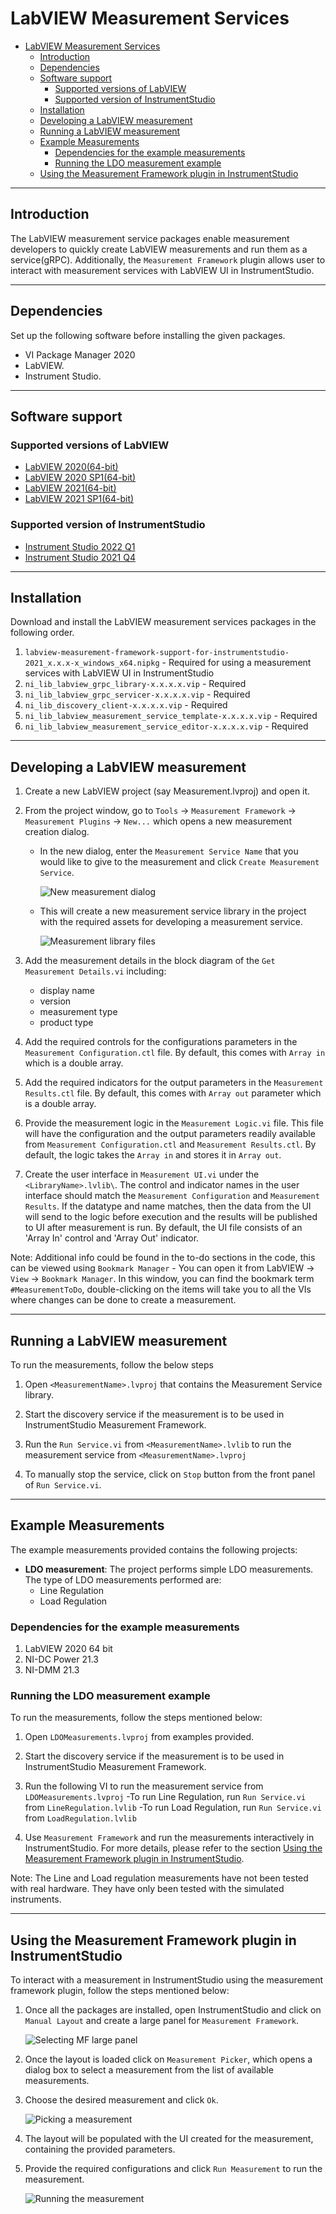 # LabVIEW Measurement Services

- [LabVIEW Measurement Services](#labview-measurement-services)
  - [Introduction](#introduction)
  - [Dependencies](#dependencies)
  - [Software support](#software-support)
    - [Supported versions of LabVIEW](#supported-versions-of-labview)
    - [Supported version of InstrumentStudio](#supported-version-of-instrumentstudio)
  - [Installation](#installation)
  - [Developing a LabVIEW measurement](#developing-a-labview-measurement)
  - [Running a LabVIEW measurement](#running-a-labview-measurement)
  - [Example Measurements](#example-measurements)
    - [Dependencies for the example measurements](#dependencies-for-the-example-measurements)
    - [Running the LDO measurement example](#running-the-ldo-measurement-example)
  - [Using the Measurement Framework plugin in InstrumentStudio](#using-the-measurement-framework-plugin-in-instrumentstudio)

---

## Introduction

The LabVIEW measurement service packages enable measurement developers to quickly create LabVIEW measurements and run them as a service(gRPC). Additionally, the `Measurement Framework` plugin allows user to interact with measurement services with LabVIEW UI in InstrumentStudio.

---

## Dependencies

Set up the following software before installing the given packages.

- VI Package Manager 2020
- LabVIEW.
- Instrument Studio.

---

## Software support

### Supported versions of LabVIEW

- [LabVIEW 2020(64-bit)](https://www.ni.com/en-us/support/downloads/software-products/download.labview.html#345658)
- [LabVIEW 2020 SP1(64-bit)](https://www.ni.com/en-us/support/downloads/software-products/download.labview.html#369659)
- [LabVIEW 2021(64-bit)](https://www.ni.com/en-us/support/downloads/software-products/download.labview.html#411431)
- [LabVIEW 2021 SP1(64-bit)](https://www.ni.com/en-us/support/downloads/software-products/download.labview.html#443865)

### Supported version of InstrumentStudio

- [Instrument Studio 2022 Q1](https://www.ni.com/en-us/support/downloads/software-products/download.instrumentstudio.html#442812)
- [Instrument Studio 2021 Q4](https://www.ni.com/en-us/support/downloads/software-products/download.instrumentstudio.html#428060)

---

## Installation

Download and install the LabVIEW measurement services packages in the following order.

1. `labview-measurement-framework-support-for-instrumentstudio-2021_x.x.x-x_windows_x64.nipkg` - Required for using a measurement services with LabVIEW UI in InstrumentStudio
2. `ni_lib_labview_grpc_library-x.x.x.x.vip` - Required
3. `ni_lib_labview_grpc_servicer-x.x.x.x.vip` - Required
4. `ni_lib_discovery_client-x.x.x.x.vip` - Required
5. `ni_lib_labview_measurement_service_template-x.x.x.x.vip` - Required
6. `ni_lib_labview_measurement_service_editor-x.x.x.x.vip` - Required

---

## Developing a LabVIEW measurement

1. Create a new LabVIEW project (say Measurement.lvproj) and open it.

2. From the project window, go to `Tools` → `Measurement Framework` → `Measurement Plugins` → `New...` which opens a new measurement creation dialog.
    - In the new dialog, enter the `Measurement Service Name` that you would like to give to the measurement and click `Create Measurement Service`.

        ![New measurement dialog](images/New%20measurement%20dialog.png)

    - This will create a new measurement service library in the project with the required assets for developing a measurement service.

        ![Measurement library files](images/Mesurement%20library%20files.png)

3. Add the measurement details in the block diagram of the `Get Measurement Details.vi` including:
    - display name
    - version
    - measurement type
    - product type
4. Add the required controls for the configurations parameters in the `Measurement Configuration.ctl` file. By default, this comes with `Array in` which is a double array.

5. Add the required indicators for the output parameters in the `Measurement Results.ctl` file. By default, this comes with `Array out` parameter which is a double array.

6. Provide the measurement logic in the `Measurement Logic.vi` file. This file will have the configuration and the output parameters readily available from `Measurement Configuration.ctl` and `Measurement Results.ctl`. By default, the logic takes the `Array in` and stores it in `Array out`.

7. Create the user interface in `Measurement UI.vi` under the `<LibraryName>.lvlib\`. The control and indicator names in the user interface should match the `Measurement Configuration` and `Measurement Results`. If the datatype and name matches, then the data from the UI will send to the logic before execution and the results will be published to UI after measurement is run. By default, the UI file consists of an 'Array In' control and 'Array Out' indicator.

Note: Additional info could be found in the to-do sections in the code, this can be viewed using `Bookmark Manager` - You can open it from LabVIEW → `View` → `Bookmark Manager`. In this window, you can find the bookmark term `#MeasurementToDo`, double-clicking on the items will take you to all the VIs where changes can be done to create a measurement.

---

## Running a LabVIEW measurement

To run the measurements, follow the below steps

1. Open `<MeasurementName>.lvproj` that contains the Measurement Service library.

2. Start the discovery service if the measurement is to be used in InstrumentStudio Measurement Framework.

3. Run the `Run Service.vi` from `<MeasurementName>.lvlib` to run the measurement service from `<MeasurementName>.lvproj`

4. To manually stop the service, click on `Stop` button from the front panel of `Run Service.vi`.

---

## Example Measurements

The example measurements provided contains the following projects:

- **LDO measurement**: The project performs simple LDO measurements. The type of LDO measurements performed are:
  - Line Regulation
  - Load Regulation

### Dependencies for the example measurements

1. LabVIEW 2020 64 bit
2. NI-DC Power 21.3
3. NI-DMM 21.3

### Running the LDO measurement example

To run the measurements, follow the steps mentioned below:

1. Open `LDOMeasurements.lvproj` from examples provided.

2. Start the discovery service if the measurement is to be used in InstrumentStudio Measurement Framework.

3. Run the following VI to run the measurement service from `LDOMeasurements.lvproj`
    -To run Line Regulation, run `Run Service.vi` from `LineRegulation.lvlib`
    -To run Load Regulation, run `Run Service.vi` from `LoadRegulation.lvlib`

4. Use `Measurement Framework` and run the measurements interactively in InstrumentStudio. For more details, please refer to the section [Using the Measurement Framework plugin in InstrumentStudio](#using-the-measurement-framework-plugin-in-instrumentstudio).

Note: The Line and Load regulation measurements have not been tested with real hardware. They have only been tested with the simulated instruments.

---

## Using the Measurement Framework plugin in InstrumentStudio

To interact with a measurement in InstrumentStudio using the measurement framework plugin, follow the steps mentioned below:

1. Once all the packages are installed, open InstrumentStudio and click on `Manual Layout` and create a large panel for `Measurement Framework`.

    ![Selecting MF large panel](images/Selecting%20MF%20large%20panel.png)

2. Once the layout is loaded click on `Measurement Picker`, which opens a dialog box to select a measurement from the list of available measurements.

3. Choose the desired measurement and click `Ok`.

    ![Picking a measurement](images/Picking%20a%20mesurement.png)

4. The layout will be populated with the UI created for the measurement, containing the provided parameters.

5. Provide the required configurations and click `Run Measurement` to run the measurement.

    ![Running the measurement](images/Running%20the%20measurement.png)

